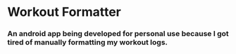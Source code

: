 # Workout Formatter
### An android app being developed for personal use because I got tired of manually formatting my workout logs.
